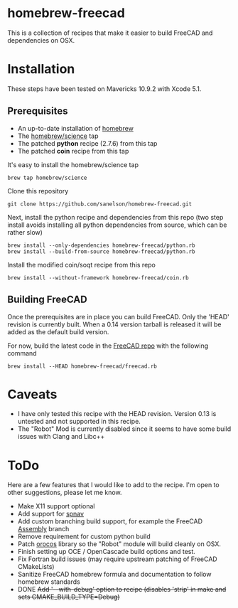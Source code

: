 # homebrew-freecad

This is a collection of recipes that make it easier to build FreeCAD and dependencies on OSX.

# Installation

These steps have been tested on Mavericks 10.9.2 with Xcode 5.1.

## Prerequisites

* An up-to-date installation of [homebrew](http://brew.sh)
* The [homebrew/science](https://github.com/Homebrew/homebrew-science) tap
* The patched **python** recipe (2.7.6) from this tap
* The patched **coin** recipe from this tap

It's easy to install the homebrew/science tap

    brew tap homebrew/science

Clone this repository

    git clone https://github.com/sanelson/homebrew-freecad.git

Next, install the python recipe and dependencies from this repo (two step install avoids installing all python dependencies from source, which can be rather slow)

    brew install --only-dependencies homebrew-freecad/python.rb
    brew install --build-from-source homebrew-freecad/python.rb

Install the modified coin/soqt recipe from this repo

    brew install --without-framework homebrew-freecad/coin.rb

## Building FreeCAD

Once the prerequisites are in place you can build FreeCAD.  Only the 'HEAD' revision is currently built.  When a 0.14 version tarball is released it will be added as the default build version.

For now, build the latest code in the [FreeCAD repo](https://github.com/FreeCAD/FreeCAD_sf_master) with the following command

    brew install --HEAD homebrew-freecad/freecad.rb

# Caveats

* I have only tested this recipe with the HEAD revision.  Version 0.13 is untested and not supported in this recipe.
* The "Robot" Mod is currently disabled since it seems to have some build issues with Clang and Libc++

# ToDo

Here are a few features that I would like to add to the recipe.  I'm open to other suggestions, please let me know.

* Make X11 support optional
* Add support for [spnav](https://pypi.python.org/pypi/spnav/0.9)
* Add custom branching build support, for example the FreeCAD [Assembly](http://sourceforge.net/p/free-cad/code/ci/jriegel/dev-assembly/~/tree/) branch
* Remove requirement for custom python build
* Patch [orocos](https://github.com/orocos/orocos_kinematics_dynamics/commit/0c6f37fdbe62f863ea3e27765d99e9ea562149b7) library so the "Robot" module will build cleanly on OSX.
* Finish setting up OCE / OpenCascade build options and test.
* Fix Fortran build issues (may require upstream patching of FreeCAD CMakeLists)
* Sanitize FreeCAD homebrew formula and documentation to follow homebrew standards
* DONE ~~Add '--with-debug' option to recipe (disables 'strip' in make and sets CMAKE_BUILD_TYPE=Debug)~~
